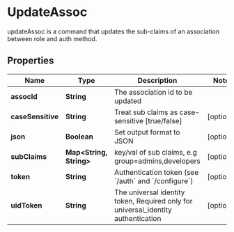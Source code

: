 

# UpdateAssoc

updateAssoc is a command that updates the sub-claims of an association between role and auth method.
## Properties

Name | Type | Description | Notes
------------ | ------------- | ------------- | -------------
**assocId** | **String** | The association id to be updated | 
**caseSensitive** | **String** | Treat sub claims as case-sensitive [true/false] |  [optional]
**json** | **Boolean** | Set output format to JSON |  [optional]
**subClaims** | **Map&lt;String, String&gt;** | key/val of sub claims, e.g group&#x3D;admins,developers |  [optional]
**token** | **String** | Authentication token (see &#x60;/auth&#x60; and &#x60;/configure&#x60;) |  [optional]
**uidToken** | **String** | The universal identity token, Required only for universal_identity authentication |  [optional]



